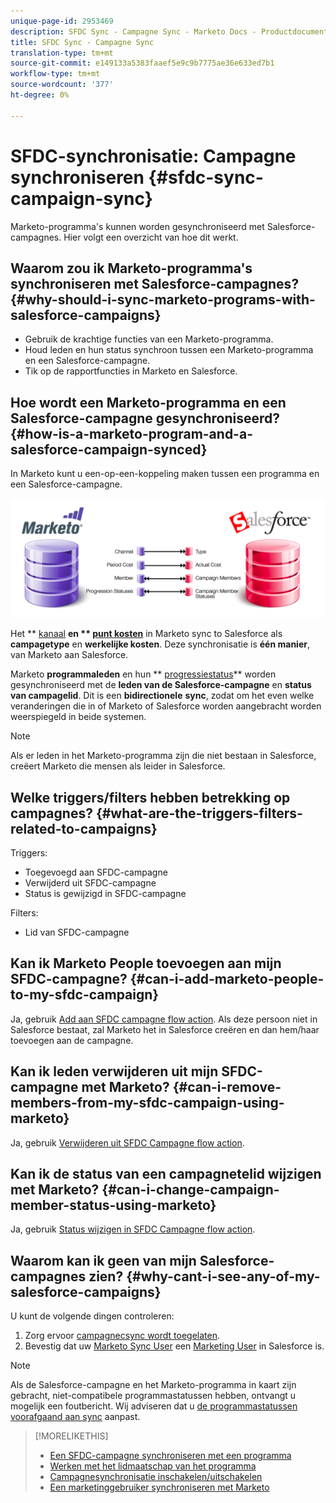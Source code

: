 ```yaml
---
unique-page-id: 2953469
description: SFDC Sync - Campagne Sync - Marketo Docs - Productdocumentatie
title: SFDC Sync - Campagne Sync
translation-type: tm+mt
source-git-commit: e149133a5383faaef5e9c9b7775ae36e633ed7b1
workflow-type: tm+mt
source-wordcount: '377'
ht-degree: 0%

---
```



# SFDC-synchronisatie: Campagne synchroniseren {#sfdc-sync-campaign-sync}

Marketo-programma&#39;s kunnen worden gesynchroniseerd met Salesforce-campagnes. Hier volgt een overzicht van hoe dit werkt.

## Waarom zou ik Marketo-programma&#39;s synchroniseren met Salesforce-campagnes? {#why-should-i-sync-marketo-programs-with-salesforce-campaigns}

* Gebruik de krachtige functies van een Marketo-programma.
* Houd leden en hun status synchroon tussen een Marketo-programma en een Salesforce-campagne.
* Tik op de rapportfuncties in Marketo en Salesforce.

## Hoe wordt een Marketo-programma en een Salesforce-campagne gesynchroniseerd? {#how-is-a-marketo-program-and-a-salesforce-campaign-synced}

In Marketo kunt u een-op-een-koppeling maken tussen een programma en een Salesforce-campagne.

![](assets/image2015-7-8-9-3a43-3a8.png)

Het ** [kanaal](../../../../product-docs/administration/tags/create-a-program-channel.md) **en ** [punt kosten](../../../../product-docs/core-marketo-concepts/programs/working-with-programs/understanding-period-costs.md)** in Marketo sync to Salesforce als **campagetype** en **werkelijke kosten**. Deze synchronisatie is **één manier**, van Marketo aan Salesforce.

Marketo **programmaleden** en hun ** [progressiestatus](../../../../product-docs/core-marketo-concepts/programs/creating-programs/understanding-program-membership.md)** worden gesynchroniseerd met de **leden van de Salesforce-campagne** en **status van campagelid**. Dit is een **bidirectionele** **sync**, zodat om het even welke veranderingen die in of Marketo of Salesforce worden aangebracht worden weerspiegeld in beide systemen.

>[!NOTE]
>
>Als er leden in het Marketo-programma zijn die niet bestaan in Salesforce, creëert Marketo die mensen als leider in Salesforce.

## Welke triggers/filters hebben betrekking op campagnes? {#what-are-the-triggers-filters-related-to-campaigns}

Triggers:

* Toegevoegd aan SFDC-campagne
* Verwijderd uit SFDC-campagne
* Status is gewijzigd in SFDC-campagne

Filters:

* Lid van SFDC-campagne

## Kan ik Marketo People toevoegen aan mijn SFDC-campagne? {#can-i-add-marketo-people-to-my-sfdc-campaign}

Ja, gebruik [Add aan SFDC campagne flow action](../../../../product-docs/core-marketo-concepts/smart-campaigns/salesforce-flow-actions/add-to-sfdc-campaign.md). Als deze persoon niet in Salesforce bestaat, zal Marketo het in Salesforce creëren en dan hem/haar toevoegen aan de campagne.

## Kan ik leden verwijderen uit mijn SFDC-campagne met Marketo? {#can-i-remove-members-from-my-sfdc-campaign-using-marketo}

Ja, gebruik [Verwijderen uit SFDC Campagne flow action](../../../../product-docs/core-marketo-concepts/smart-campaigns/salesforce-flow-actions/remove-from-sfdc-campaign.md).

## Kan ik de status van een campagnetelid wijzigen met Marketo? {#can-i-change-campaign-member-status-using-marketo}

Ja, gebruik [Status wijzigen in SFDC Campagne flow action](../../../../product-docs/core-marketo-concepts/smart-campaigns/salesforce-flow-actions/change-status-in-sfdc-campaign.md).

## Waarom kan ik geen van mijn Salesforce-campagnes zien? {#why-cant-i-see-any-of-my-salesforce-campaigns}

U kunt de volgende dingen controleren:

1. Zorg ervoor [campagnecsync wordt toegelaten](../../../../product-docs/crm-sync/salesforce-sync/setup/optional-steps/enable-disable-campaign-sync.md).
1. Bevestig dat uw [Marketo Sync User](../../../../product-docs/crm-sync/salesforce-sync/setup/enterprise-unlimited-edition/step-2-of-3-create-a-salesforce-user-for-marketo-enterprise-unlimited.md) een [Marketing User](../../../../product-docs/crm-sync/salesforce-sync/setup/optional-steps/enable-disable-campaign-sync/make-marketo-sync-user-a-marketing-user.md) in Salesforce is.

>[!NOTE]
>
>Als de Salesforce-campagne en het Marketo-programma in kaart zijn gebracht, niet-compatibele programmastatussen hebben, ontvangt u mogelijk een foutbericht. Wij adviseren dat u [de programmastatussen voorafgaand aan sync](sfdc-errors/how-to-match-program-statuses-and-salesforce-campaign-statuses-prior-to-sync.md) aanpast.

>[!MORELIKETHIS]
>
>* [Een SFDC-campagne synchroniseren met een programma](../../../../product-docs/core-marketo-concepts/programs/working-with-programs/sync-an-sfdc-campaign-with-a-program.md)
>* [Werken met het lidmaatschap van het programma](../../../../product-docs/core-marketo-concepts/programs/creating-programs/understanding-program-membership.md)
>* [Campagnesynchronisatie inschakelen/uitschakelen](../../../../product-docs/crm-sync/salesforce-sync/setup/optional-steps/enable-disable-campaign-sync.md)
>* [Een marketinggebruiker synchroniseren met Marketo](../../../../product-docs/crm-sync/salesforce-sync/setup/optional-steps/enable-disable-campaign-sync/make-marketo-sync-user-a-marketing-user.md)

>



